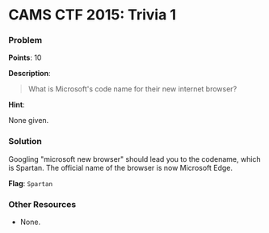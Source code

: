 # CAMS CTF 2015: Trivia 1

### Problem

**Points**: 10

**Description**: 

> What is Microsoft's code name for their new internet browser?

**Hint**: 

None given.

### Solution

Googling "microsoft new browser" should lead you to the codename, which is Spartan. The official name of the browser is now Microsoft Edge.

**Flag**: `Spartan`

### Other Resources

* None.
